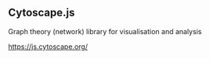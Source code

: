 ## Cytoscape.js 

Graph theory (network) library for visualisation and analysis

https://js.cytoscape.org/